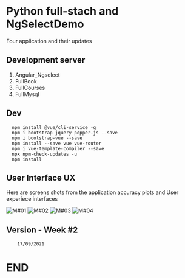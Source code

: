 # Python full-stach and NgSelectDemo

Four application and their updates

## Development server

1. Angular_Ngselect
2. FullBook
3. FullCourses
4. FullMysql

## Dev

```
  npm install @vue/cli-service -g
  npm i bootstrap jquery popper.js --save
  npm i bootstrap-vue --save
  npm install --save vue vue-router
  npm i vue-template-compiler --save
  npx npm-check-updates -u
  npm install

```
## User Interface UX

Here are screens shots from the application accuracy plots and User experiece interfaces

![M#01](https://github.com/LINOSNCHENA/Angular-ngselect/blob/master/UXViews/page1.png)
![M#02](https://github.com/LINOSNCHENA/Angular-ngselect/blob/master/UXViews/page2.png)
![M#03](https://github.com/LINOSNCHENA/Angular-ngselect/blob/master/UXViews/page3.png)
![M#04](https://github.com/LINOSNCHENA/Angular-ngselect/blob/master/UXViews/page1.png)



## Version - Week #2
```
    17/09/2021
```

# END